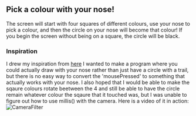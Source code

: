 ## Pick a colour with your nose!
The screen will start with four squares of different colours, use your nose to pick a colour, and then the circle on your nose will  become that colour! If you begin the screen without being on a square, the circle will be black.

### Inspiration
I drew my inspiration from [here](https://p5js.org/examples/input-rollover.html)
I wanted to make a program where you could actually draw with your nose rather than just have a circle with a trail, but there is no easy way to convert the 'mousePressed' to something that actually works with your nose. 
I also hoped that I would be able to make the sqaure colours rotate beetween the 4 and still be able to have the circle remain whatever colour the sqaure that it touched was, but I was unable to figure out how to use millis() with the camera.
Here is a video of it in action:
![CameraFilter](Videos/camerafilter)
